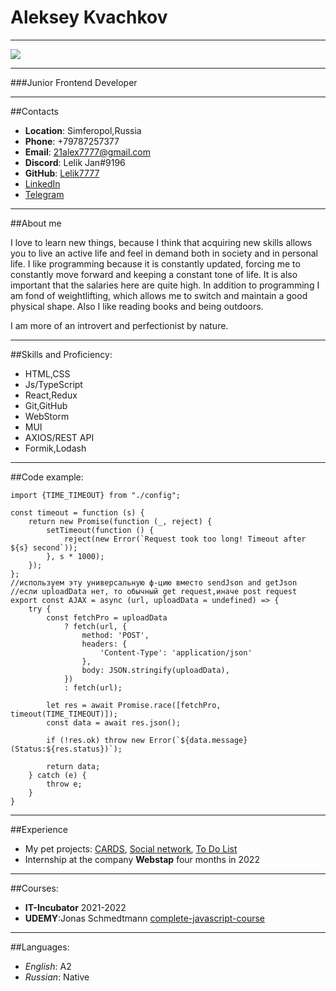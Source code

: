 # Aleksey Kvachkov
***
![](https://avatars.githubusercontent.com/u/80705108?v=4)

***
###Junior Frontend Developer
***
##Contacts
* **Location**: Simferopol,Russia
* **Phone**: +79787257377
* **Email**: 21alex7777@gmail.com
* **Discord**: Lelik Jan#9196
* **GitHub**: [Lelik7777](https://github.com/Lelik7777)
* [LinkedIn](https://www.linkedin.com/in/alex-kvachkov-aa245a237/)
* [Telegram](https://t.me/Lelik_Jan)

****
##About me

I love to learn new things, because I think that acquiring new skills allows you to live an active life and feel in demand both in society and in personal life.  I like programming because it is constantly updated, forcing me to constantly move forward and keeping a constant tone of life. It is also important that the salaries here are quite high. In addition to programming I am fond of weightlifting, which allows me to switch and maintain a good physical shape. Also I like reading books and being outdoors.

I am more of an introvert and perfectionist by nature.
***
##Skills and Proficiency:
* HTML,CSS
* Js/TypeScript
* React,Redux
* Git,GitHub
* WebStorm
* MUI
* AXIOS/REST API
* Formik,Lodash
***
##Code example:
```
import {TIME_TIMEOUT} from "./config";

const timeout = function (s) {
    return new Promise(function (_, reject) {
        setTimeout(function () {
            reject(new Error(`Request took too long! Timeout after ${s} second`));
        }, s * 1000);
    });
};
//используем эту универсальную ф-цию вместо sendJson and getJson
//если uploadData нет, то обычный get request,иначе post request
export const AJAX = async (url, uploadData = undefined) => {
    try {
        const fetchPro = uploadData
            ? fetch(url, {
                method: 'POST',
                headers: {
                    'Content-Type': 'application/json'
                },
                body: JSON.stringify(uploadData),
            })
            : fetch(url);

        let res = await Promise.race([fetchPro, timeout(TIME_TIMEOUT)]);
        const data = await res.json();

        if (!res.ok) throw new Error(`${data.message}(Status:${res.status})`);

        return data;
    } catch (e) {
        throw e;
    }
}

```
***
##Experience
* My pet projects: [CARDS](https://freiii21.github.io/friday-project/#/login), [Social network](https://lelik7777.github.io/social_network_2021/#/),  [To Do List](https://lelik7777.github.io/login)
* Internship at the company **Webstap** four months in 2022
***
##Courses:
* **IT-Incubator** 2021-2022
* **UDEMY**:Jonas Schmedtmann [
  complete-javascript-course](https://github.com/Lelik7777/complete-javascript-course)
***
##Languages:
* *English*: A2
* *Russian*: Native

